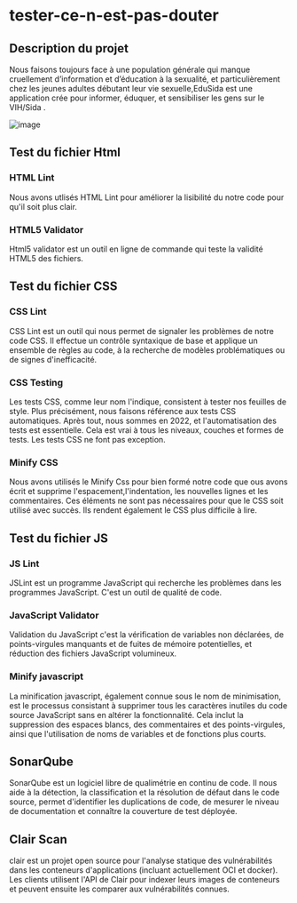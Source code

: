 # tester-ce-n-est-pas-douter
## Description du projet
Nous faisons toujours face à une population générale qui manque cruellement d’information et d’éducation à la sexualité, et particulièrement chez les
jeunes adultes débutant leur vie sexuelle,EduSida est une application crée pour informer, éduquer, et sensibiliser les gens sur le VIH/Sida .

![image](https://user-images.githubusercontent.com/99591162/205151235-5a99b034-af22-4294-b0e7-1276ed36aaed.png)

## Test du fichier Html
### HTML Lint
 Nous avons utlisés HTML Lint pour améliorer la lisibilité du notre code pour qu'il soit plus clair.
 ### HTML5 Validator
Html5 validator est un outil en ligne de commande qui teste la validité HTML5 des fichiers. 
## Test du fichier CSS
### CSS Lint
CSS Lint est un outil qui nous permet de signaler les problèmes de notre code CSS. Il effectue un contrôle syntaxique de base et applique un ensemble de règles au code, à la recherche de modèles problématiques ou de signes d'inefficacité. 
### CSS Testing
Les tests CSS, comme leur nom l'indique, consistent à tester nos feuilles de style. Plus précisément, nous faisons référence aux tests CSS automatiques. Après tout, nous sommes en 2022, et l'automatisation des tests est essentielle. Cela est vrai à tous les niveaux, couches et formes de tests. Les tests CSS ne font pas exception.
### Minify CSS
Nous avons utilisés le Minify Css pour bien formé notre code que ous avons écrit et supprime l'espacement,l'indentation, les nouvelles lignes et les commentaires.
Ces éléments ne sont pas nécessaires pour que le CSS soit utilisé avec succès. Ils rendent également le CSS plus difficile à lire.

## Test du fichier JS
### JS Lint
JSLint est un programme JavaScript qui recherche les problèmes dans les programmes JavaScript. C'est un outil de qualité de code.
### JavaScript Validator
Validation du JavaScript c'est la vérification de variables non déclarées, de points-virgules manquants et de fuites de mémoire potentielles, et réduction des fichiers JavaScript volumineux.
### Minify javascript
La minification javascript, également connue sous le nom de minimisation, est le processus consistant à supprimer tous les caractères inutiles du code source JavaScript sans en altérer la fonctionnalité. Cela inclut la suppression des espaces blancs, des commentaires et des points-virgules, ainsi que l'utilisation de noms de variables et de fonctions plus courts.

## SonarQube
SonarQube est un logiciel libre de qualimétrie en continu de code. Il nous aide à la détection, la classification et la résolution de défaut dans le code source, permet d'identifier les duplications de code, de mesurer le niveau de documentation et connaître la couverture de test déployée.

## Clair Scan 
clair est un projet open source pour l'analyse statique des vulnérabilités dans les conteneurs d'applications (incluant actuellement OCI et docker).
Les clients utilisent l'API de Clair pour indexer leurs images de conteneurs et peuvent ensuite les comparer aux vulnérabilités connues.







